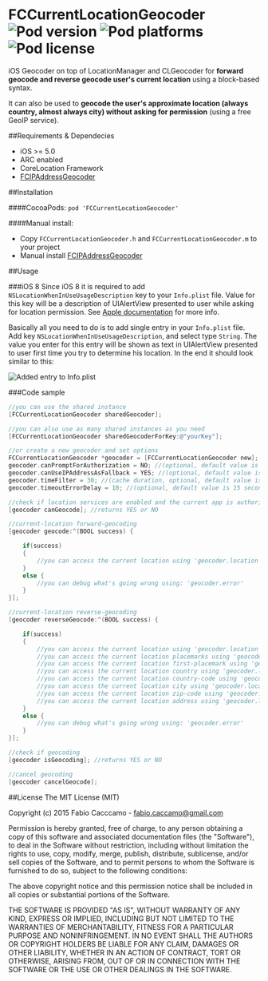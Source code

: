 FCCurrentLocationGeocoder ![Pod version](http://img.shields.io/cocoapods/v/FCCurrentLocationGeocoder.svg) ![Pod platforms](http://img.shields.io/cocoapods/p/FCCurrentLocationGeocoder.svg) ![Pod license](http://img.shields.io/cocoapods/l/FCCurrentLocationGeocoder.svg)
=========================

iOS Geocoder on top of LocationManager and CLGeocoder for **forward geocode and reverse geocode user's current location** using a block-based syntax.

It can also be used to **geocode the user's approximate location (always country, almost always city) without asking for permission** (using a free GeoIP service).

##Requirements & Dependecies
- iOS >= 5.0
- ARC enabled
- CoreLocation Framework
- [FCIPAddressGeocoder](https://github.com/fabiocaccamo/FCIPAddressGeocoder)

##Installation

####CocoaPods:
`pod 'FCCurrentLocationGeocoder'`

####Manual install:
- Copy `FCCurrentLocationGeocoder.h` and `FCCurrentLocationGeocoder.m` to your project
- Manual install [FCIPAddressGeocoder](https://github.com/fabiocaccamo/FCIPAddressGeocoder/#manual-install)

##Usage

###iOS 8
Since iOS 8 it is required to add `NSLocationWhenInUseUsageDescription` key to your `Info.plist` file. Value for this key will be a description of UIAlertView presented to user while asking for location  permission. See [Apple documentation](https://developer.apple.com/library/ios/documentation/corelocation/reference/CLLocationManager_Class/index.html#//apple_ref/occ/instm/CLLocationManager/requestWhenInUseAuthorization) for more info.

Basically all you need to do is to add single entry in your `Info.plist` file. Add key `NSLocationWhenInUseUsageDescription`, and select type `String`. The value you enter for this entry will be shown as text in UIAlertView presented to user first time you try to determine his location.
In the end it should look similar to this:

![Added entry to Info.plist](https://raw.githubusercontent.com/burczyk/FCCurrentLocationGeocoder/ios8-location-permission/assets/Info_plist.png)

###Code sample


```objective-c
//you can use the shared instance
[FCCurrentLocationGeocoder sharedGeocoder];

//you can also use as many shared instances as you need
[FCCurrentLocationGeocoder sharedGeocoderForKey:@"yourKey"];

//or create a new geocoder and set options
FCCurrentLocationGeocoder *geocoder = [FCCurrentLocationGeocoder new];
geocoder.canPromptForAuthorization = NO; //(optional, default value is YES)
geocoder.canUseIPAddressAsFallback = YES; //(optional, default value is NO. very useful if you need just the approximate user location, such as current country, without asking for permission)
geocoder.timeFilter = 30; //(cache duration, optional, default value is 5 seconds)
geocoder.timeoutErrorDelay = 10; //(optional, default value is 15 seconds)

```
```objective-c
//check if location services are enabled and the current app is authorized or could be authorized
[geocoder canGeocode]; //returns YES or NO
```
```objective-c
//current-location forward-geocoding
[geocoder geocode:^(BOOL success) {

    if(success)
    {
        //you can access the current location using 'geocoder.location'
    }
    else {
        //you can debug what's going wrong using: 'geocoder.error'
    }
}];
```
```objective-c
//current-location reverse-geocoding
[geocoder reverseGeocode:^(BOOL success) {

    if(success)
    {
        //you can access the current location using 'geocoder.location'
        //you can access the current location placemarks using 'geocoder.locationPlacemarks'
        //you can access the current location first-placemark using 'geocoder.locationPlacemark'
        //you can access the current location country using 'geocoder.locationCountry'
        //you can access the current location country-code using 'geocoder.locationCountryCode'
        //you can access the current location city using 'geocoder.locationCity'
        //you can access the current location zip-code using 'geocoder.locationZipCode'
        //you can access the current location address using 'geocoder.locationAddress'
    }
    else {
        //you can debug what's going wrong using: 'geocoder.error'
    }
}];
```
```objective-c
//check if geocoding
[geocoder isGeocoding]; //returns YES or NO
```
```objective-c
//cancel geocoding
[geocoder cancelGeocode];
```

##License
The MIT License (MIT)

Copyright (c) 2015 Fabio Cacccamo - fabio.caccamo@gmail.com

Permission is hereby granted, free of charge, to any person obtaining a copy
of this software and associated documentation files (the "Software"), to deal
in the Software without restriction, including without limitation the rights
to use, copy, modify, merge, publish, distribute, sublicense, and/or sell
copies of the Software, and to permit persons to whom the Software is
furnished to do so, subject to the following conditions:

The above copyright notice and this permission notice shall be included in
all copies or substantial portions of the Software.

THE SOFTWARE IS PROVIDED "AS IS", WITHOUT WARRANTY OF ANY KIND, EXPRESS OR
IMPLIED, INCLUDING BUT NOT LIMITED TO THE WARRANTIES OF MERCHANTABILITY,
FITNESS FOR A PARTICULAR PURPOSE AND NONINFRINGEMENT. IN NO EVENT SHALL THE
AUTHORS OR COPYRIGHT HOLDERS BE LIABLE FOR ANY CLAIM, DAMAGES OR OTHER
LIABILITY, WHETHER IN AN ACTION OF CONTRACT, TORT OR OTHERWISE, ARISING FROM,
OUT OF OR IN CONNECTION WITH THE SOFTWARE OR THE USE OR OTHER DEALINGS IN
THE SOFTWARE.
